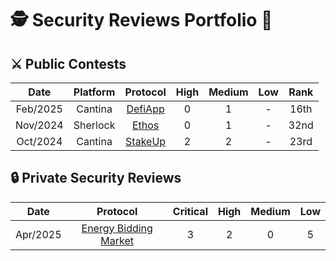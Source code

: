 # 🕵️ Security Reviews Portfolio 🥷

## ⚔️ Public Contests

| **Date** 	| **Platform** 	|                                   **Protocol**                                   	| **High** 	| **Medium** 	| **Low** 	| **Rank** 	|
|:--------:	|:------------:	|:--------------------------------------------------------------------------------:	|:--------:	|:----------:	|:-------:	|:--------:	|
| Feb/2025 	|    Cantina  	| [DefiApp](https://audits.sherlock.xyz/contests/675?filter=questions) 	            |     0    	|      1     	|    -    	|   16th   	|
| Nov/2024 	|    Sherlock  	| [Ethos](https://audits.sherlock.xyz/contests/675?filter=questions) 	              |     0    	|      1     	|    -    	|   32nd   	|
| Oct/2024 	|    Cantina   	| [StakeUp](https://cantina.xyz/competitions/61087007-c7e9-4c4e-9d90-4e118933fecf) 	|     2    	|      2     	|    -    	|   23rd   	|

## 🔒 Private Security Reviews

| **Date** 	|                                  **Protocol**                                   	                                       | **Critical**	| **High**	  | **Medium**	| **Low**   |
|:--------:	|:-----------------------------------------------------------------------------------------------------------------------: |:------------:|:----------:	|:---------:	|:--------:	|
| Apr/2025 	| [Energy Bidding Market](https://github.com/dindonero/UniformBiddingMarket/tree/0d4b9002e780a3cddbfc8c2ac8754e0e7f254dce) |     3       	|      2     	|    0    	  |   5     	|
